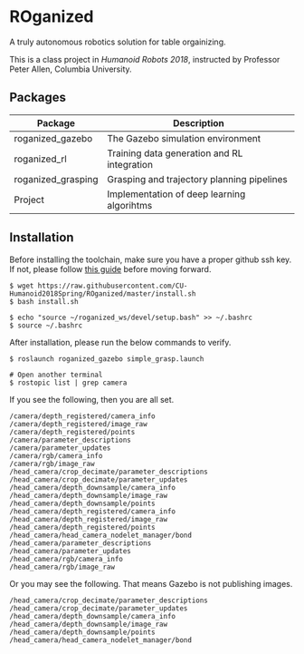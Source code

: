# ROganized
A truly autonomous robotics solution for table orgainizing.

This is a class project in *Humanoid Robots 2018*, instructed by Professor Peter Allen, Columbia University.
## Packages
| Package | Description |
| --- | --- |
| roganized_gazebo | The Gazebo simulation environment |
| roganized_rl | Training data generation and RL integration |
| roganized_grasping | Grasping and trajectory planning pipelines |
| Project | Implementation of deep learning algorihtms |


## Installation
Before installing the toolchain, make sure you have a proper github ssh key. If not, please follow [this guide](https://help.github.com/articles/generating-a-new-ssh-key-and-adding-it-to-the-ssh-agent/) before moving forward.

```
$ wget https://raw.githubusercontent.com/CU-Humanoid2018Spring/ROganized/master/install.sh
$ bash install.sh

$ echo "source ~/roganized_ws/devel/setup.bash" >> ~/.bashrc
$ source ~/.bashrc
```

After installation, please run the below commands to verify.

```
$ roslaunch roganized_gazebo simple_grasp.launch

# Open another terminal
$ rostopic list | grep camera
```

If you see the following, then you are all set.
```
/camera/depth_registered/camera_info
/camera/depth_registered/image_raw
/camera/depth_registered/points
/camera/parameter_descriptions
/camera/parameter_updates
/camera/rgb/camera_info
/camera/rgb/image_raw
/head_camera/crop_decimate/parameter_descriptions
/head_camera/crop_decimate/parameter_updates
/head_camera/depth_downsample/camera_info
/head_camera/depth_downsample/image_raw
/head_camera/depth_downsample/points
/head_camera/depth_registered/camera_info
/head_camera/depth_registered/image_raw
/head_camera/depth_registered/points
/head_camera/head_camera_nodelet_manager/bond
/head_camera/parameter_descriptions
/head_camera/parameter_updates
/head_camera/rgb/camera_info
/head_camera/rgb/image_raw
```

Or you may see the following. That means Gazebo is not publishing images.
```
/head_camera/crop_decimate/parameter_descriptions
/head_camera/crop_decimate/parameter_updates
/head_camera/depth_downsample/camera_info
/head_camera/depth_downsample/image_raw
/head_camera/depth_downsample/points
/head_camera/head_camera_nodelet_manager/bond
```
